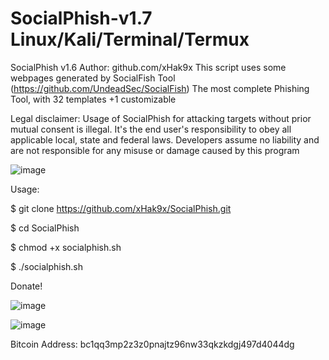 # SocialPhish-v1.7  Linux/Kali/Terminal/Termux
SocialPhish v1.6
Author: github.com/xHak9x
This script uses some webpages generated by SocialFish Tool (https://github.com/UndeadSec/SocialFish)
The most complete Phishing Tool, with 32 templates +1 customizable

Legal disclaimer:
Usage of SocialPhish for attacking targets without prior mutual consent is illegal. It's the end user's responsibility to obey all applicable local, state and federal laws. Developers assume no liability and are not responsible for any misuse or damage caused by this program

![image](https://user-images.githubusercontent.com/85249302/122694199-ed894880-d23c-11eb-9838-b52fad5f638c.png)

Usage:

$ git clone https://github.com/xHak9x/SocialPhish.git

$ cd SocialPhish

$ chmod +x socialphish.sh

$ ./socialphish.sh

Donate!

![image](https://user-images.githubusercontent.com/85249302/122694270-24f7f500-d23d-11eb-95a5-20838d228986.png)

![image](https://user-images.githubusercontent.com/85249302/122694533-ec0c5000-d23d-11eb-8ed8-5d225d62e844.png)

Bitcoin Address:
bc1qq3mp2z3z0pnajtz96nw33qkzkdgj497d4044dg
